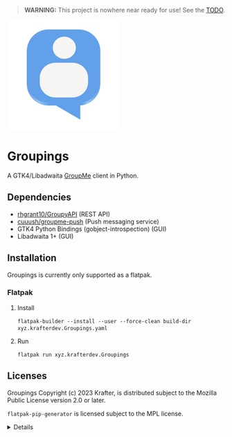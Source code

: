 > **WARNING:** This project is nowhere near ready for use! See the [TODO](TODO.md).

![Groupings Application Icon](src/assets/icons/export/xyz.krafterdev.Groupings.svg)

# Groupings

A GTK4/Libadwaita [GroupMe](https://groupme.com/) client in Python.

## Dependencies

 - [rhgrant10/GroupyAPI](https://github.com/rhgrant10/Groupy) (REST API)
 - [cuuush/groupme-push](https://github.com/cuuush/groupme-push) (Push messaging service)
 - GTK4 Python Bindings (gobject-introspection) (GUI)
 - Libadwaita 1+ (GUI)

## Installation

Groupings is currently only supported as a flatpak.

### Flatpak

1. Install
    ```
    flatpak-builder --install --user --force-clean build-dir xyz.krafterdev.Groupings.yaml
    ```
2. Run
    ```
    flatpak run xyz.krafterdev.Groupings
    ```

## Licenses

Groupings Copyright (c) 2023 Krafter, is distributed subject to the Mozilla Public License version 2.0 or later.

`flatpak-pip-generator` is licensed subject to the MPL license.

<details>

###### Notes for Devs

Emojis: [How Tuba does it](https://github.com/GeopJr/Tuba/issues/622#issuecomment-1781663957) 

Documentation:
 - [GroupyAPI](http://groupy.readthedocs.org/en/latest/)
 - [groupme-push](https://pypi.org/project/groupme-push/)
 - [GroupMe Developers](https://dev.groupme.com/)
 - [keyring](https://pypi.org/project/keyring/)
 - [PyXDG](https://pyxdg.readthedocs.io/en/latest/)
 - [PyGOBject](https://lazka.github.io/pgi-docs/)
 - [Adw](https://gnome.pages.gitlab.gnome.org/libadwaita/doc/1.4/index.html)
 - [Gtk4](https://docs.gtk.org/gtk4/index.html)
 - [PyWebkitGTK](https://code.google.com/archive/p/pywebkitgtk/)


Generating manifest modules: `python3 ./src/tools/flatpak-pip-generator --yaml -r requirements.txt`

</details>
